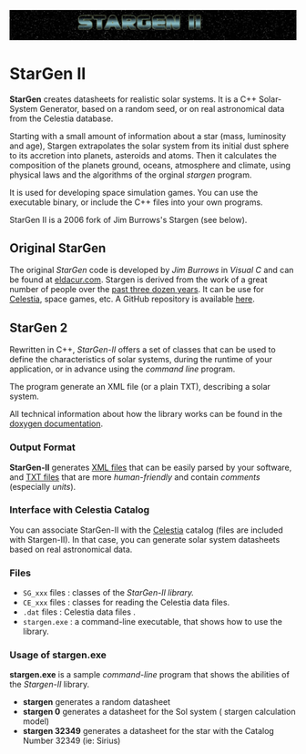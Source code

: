 ![StarGen II banner](docs/images/SG-banner.jpg)
# StarGen II

**StarGen** creates datasheets for realistic solar systems.
It is a C++ Solar-System Generator, based on a random seed, or on real astronomical data from the Celestia database.

Starting with a small amount of information about a star (mass, luminosity and age), Stargen extrapolates the solar system from its initial dust sphere to its accretion into planets, asteroids and atoms. Then it calculates the composition of the planets ground, oceans, atmosphere and climate, using physical laws and the algorithms of the orginal *stargen* program.

It is used for developing space simulation games. 
You can use the executable binary, or include the C++ files into your own programs.

StarGen II is a 2006 fork of Jim Burrows's Stargen (see below).


## Original StarGen

The original *StarGen* code is developed by *Jim Burrows* in *Visual C* and can be found at [eldacur.com](https://eldacur.com/~brons/NerdCorner/StarGen/StarGen.hmtl). 
Stargen is derived from the work of a great number of people over the [past three dozen years](https://github.com/zakski/accrete-starform-stargen). 
It can be use for [Celestia](https://celestia.fr), space games, etc.
A GitHub repository is available [here](https://github.com/grahamreeds/StarGen).


## StarGen 2

Rewritten in C++, *StarGen-II* offers a set of classes that can be used to define the characteristics of solar systems, during the runtime of your application, or in advance using the *command line* program.

The program generate an XML file (or a plain TXT), describing a solar system.

All technical information about how the library works can be found in the [doxygen documentation](https://sphinkie.github.io/StarGen-II/doxygen/html/index.html).

### Output Format

**StarGen-II** generates [XML files](docs/example_xml.md) that can be easily parsed by your software, and [TXT files](docs/example_txt.md) that are more *human-friendly* and contain *comments* (especially *units*).

### Interface with Celestia Catalog

You can associate StarGen-II with the [Celestia](https://celestia.fr) catalog (files are included with Stargen-II). In that case, you can generate solar system datasheets based on real astronomical data.

### Files

* `SG_xxx` files : classes of the *StarGen-II library.*
* `CE_xxx` files : classes for reading the Celestia data files.
* `.dat` files : Celestia data files .
* `stargen.exe` : a command-line executable, that shows how to use the library.

### Usage of stargen.exe

**stargen.exe** is a sample *command-line* program that shows the abilities of the *Stargen-II* library.

* **stargen**		generates a random datasheet
* **stargen 0**		generates a datasheet for the Sol system ( stargen calculation model)
* **stargen 32349**	generates a datasheet for the star with the Catalog Number 32349 (ie: Sirius)
